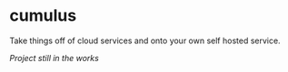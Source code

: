 # cumulus
Take things off of cloud services and onto your own self hosted service.

*Project still in the works*
